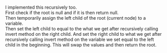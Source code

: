 I implemented this recursively too.  
First check if the root is null and if it is then return null.  
Then temporarily assign the left child of the root (current node) to a variable.  
Then set the left child to equal to the what we get after recursively calling invert method on the right child. And set the right child to what we get after recursively calling invert method on the variable we set equal to the left child in the beginning.  This will swap the values and then return the root. 
